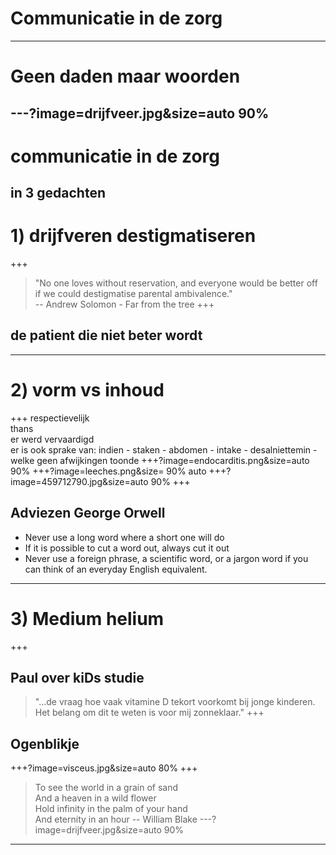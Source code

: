 # Communicatie in de zorg
---
# Geen daden maar woorden
---?image=drijfveer.jpg&size=auto 90%
---
# communicatie in de zorg
in 3 gedachten
---
# 1) drijfveren destigmatiseren
+++
> "No one loves without reservation, and everyone would be better off if we could destigmatise parental ambivalence."  
> -- Andrew Solomon - Far from the tree
+++
## de patient die niet beter wordt
---
# 2) vorm vs inhoud
+++
respectievelijk  
thans  
er werd vervaardigd  
er is ook sprake van: indien - staken - abdomen - intake - desalniettemin - welke geen afwijkingen toonde
+++?image=endocarditis.png&size=auto 90%
+++?image=leeches.png&size= 90% auto
+++?image=459712790.jpg&size=auto 90%
+++
## Adviezen George Orwell
- Never use a long word where a short one will do
- If it is possible to cut a word out, always cut it out
- Never use a foreign phrase, a scientific word, or a jargon word if you can think of an everyday English equivalent.
---
# 3) Medium helium
+++
## Paul over kiDs studie
>"...de vraag hoe vaak vitamine D tekort voorkomt bij jonge kinderen. Het belang om dit te weten is voor mij zonneklaar."
+++
## Ogenblikje
+++?image=visceus.jpg&size=auto 80%
+++
>To see the world in a grain of sand  
And a heaven in a wild flower  
Hold infinity in the palm of your hand  
And eternity in an hour
> -- William Blake
---?image=drijfveer.jpg&size=auto 90%
---


